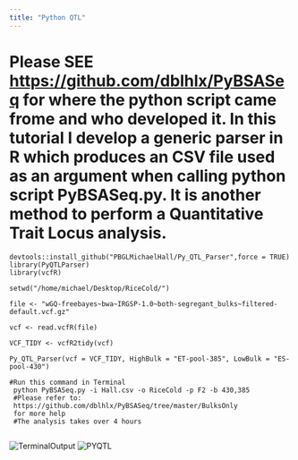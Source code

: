 ```yaml
---
title: "Python QTL"
---
```


# Please SEE https://github.com/dblhlx/PyBSASeq for where the python script came frome and who developed it. In this tutorial I develop a generic parser in R which produces an CSV file used as an argument when calling python script PyBSASeq.py. It is another method to perform a Quantitative Trait Locus analysis. 


```{r QTL}
devtools::install_github("PBGLMichaelHall/Py_QTL_Parser",force = TRUE)
library(PyQTLParser)
library(vcfR)

setwd("/home/michael/Desktop/RiceCold/")

file <- "wGQ-freebayes~bwa~IRGSP-1.0~both-segregant_bulks~filtered-default.vcf.gz"

vcf <- read.vcfR(file)

VCF_TIDY <- vcfR2tidy(vcf)

Py_QTL_Parser(vcf = VCF_TIDY, HighBulk = "ET-pool-385", LowBulk = "ES-pool-430")

#Run this command in Terminal
 python PyBSASeq.py -i Hall.csv -o RiceCold -p F2 -b 430,385
 #Please refer to:
 https://github.com/dblhlx/PyBSASeq/tree/master/BulksOnly
 for more help
 #The analysis takes over 4 hours


```
![TerminalOutput](https://user-images.githubusercontent.com/93121277/156781414-34d8517f-10cc-4bf7-bc2a-f09bb1f2b678.png)
![PYQTL](https://user-images.githubusercontent.com/93121277/156782187-5c642bbb-a09a-4b62-84f0-cd44857c2c07.png)
